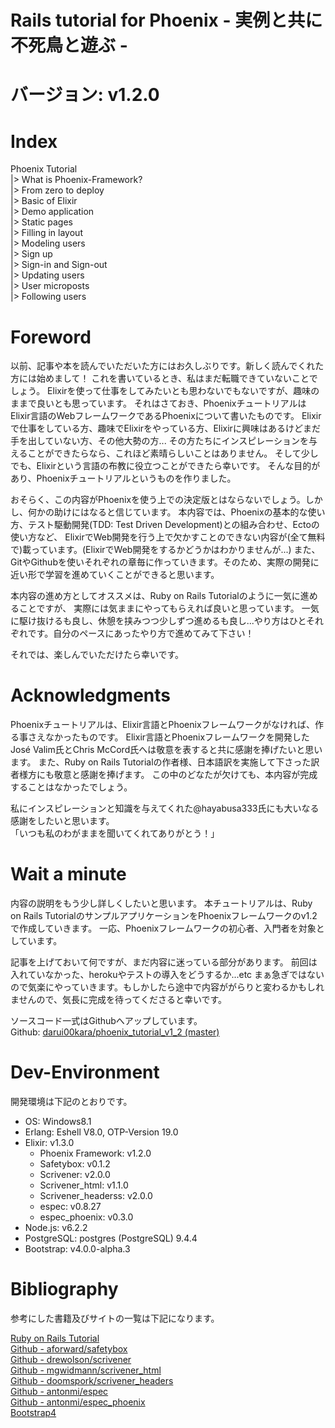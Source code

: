 # Rails tutorial for Phoenix - 実例と共に不死鳥と遊ぶ -

# バージョン: v1.2.0

# Index

Phoenix Tutorial  
|> What is Phoenix-Framework?  
|> From zero to deploy  
|> Basic of Elixir  
|> Demo application  
|> Static pages  
|> Filling in layout  
|> Modeling users  
|> Sign up  
|> Sign-in and Sign-out  
|> Updating users  
|> User microposts  
|> Following users  

# Foreword

以前、記事や本を読んでいただいた方にはお久しぶりです。新しく読んでくれた方には始めまして！
これを書いているとき、私はまだ転職できていないことでしょう。
Elixirを使って仕事をしてみたいとも思わないでもないですが、趣味のままで良いとも思っています。
それはさておき、PhoenixチュートリアルはElixir言語のWebフレームワークであるPhoenixについて書いたものです。
Elixirで仕事をしている方、趣味でElixirをやっている方、Elixirに興味はあるけどまだ手を出していない方、その他大勢の方...
その方たちにインスピレーションを与えることができたらなら、これほど素晴らしいことはありません。
そして少しでも、Elixirという言語の布教に役立つことができたら幸いです。
そんな目的があり、Phoenixチュートリアルというものを作りました。  

おそらく、この内容がPhoenixを使う上での決定版とはならないでしょう。しかし、何かの助けにはなると信じています。
本内容では、Phoenixの基本的な使い方、テスト駆動開発(TDD: Test Driven Development)との組み合わせ、Ectoの使い方など、
ElixirでWeb開発を行う上で欠かすことのできない内容が(全て無料で)載っています。(ElixirでWeb開発をするかどうかはわかりませんが...)
また、GitやGithubを使いそれぞれの章毎に作っていきます。そのため、実際の開発に近い形で学習を進めていくことができると思います。  

本内容の進め方としてオススメは、Ruby on Rails Tutorialのように一気に進めることですが、
実際には気ままにやってもらえれば良いと思っています。
一気に駆け抜けるも良し、休憩を挟みつつ少しずつ進めるも良し...やり方はひとそれぞれです。自分のペースにあったやり方で進めてみて下さい！  

それでは、楽しんでいただけたら幸いです。  

# Acknowledgments

Phoenixチュートリアルは、Elixir言語とPhoenixフレームワークがなければ、作る事さえなかったものです。
Elixir言語とPhoenixフレームワークを開発したJosé Valim氏とChris McCord氏へは敬意を表すると共に感謝を捧げたいと思います。
また、Ruby on Rails Tutorialの作者様、日本語訳を実施して下さった訳者様方にも敬意と感謝を捧げます。
この中のどなたが欠けても、本内容が完成することはなかったでしょう。  

私にインスピレーションと知識を与えてくれた@hayabusa333氏にも大いなる感謝をしたいと思います。  
「いつも私のわがままを聞いてくれてありがとう！」  

# Wait a minute

内容の説明をもう少し詳しくしたいと思います。
本チュートリアルは、Ruby on Rails TutorialのサンプルアプリケーションをPhoenixフレームワークのv1.2で作成していきます。
一応、Phoenixフレームワークの初心者、入門者を対象としています。  

記事を上げておいて何ですが、まだ内容に迷っている部分があります。
前回は入れていなかった、herokuやテストの導入をどうするか...etc
まぁ急ぎではないので気楽にやっていきます。もしかしたら途中で内容ががらりと変わるかもしれませんので、気長に完成を待ってくださると幸いです。  

ソースコード一式はGithubへアップしています。  
Github: [darui00kara/phoenix_tutorial_v1_2 (master)](https://github.com/darui00kara/phoenix_tutorial_v1_2)  

# Dev-Environment

開発環境は下記のとおりです。  

- OS: Windows8.1
- Erlang: Eshell V8.0, OTP-Version 19.0
- Elixir: v1.3.0
  * Phoenix Framework: v1.2.0
  * Safetybox: v0.1.2
  * Scrivener: v2.0.0
  * Scrivener_html: v1.1.0
  * Scrivener_headerss: v2.0.0
  * espec: v0.8.27
  * espec_phoenix: v0.3.0
- Node.js: v6.2.2
- PostgreSQL: postgres (PostgreSQL) 9.4.4
- Bootstrap: v4.0.0-alpha.3

# Bibliography

参考にした書籍及びサイトの一覧は下記になります。  

[Ruby on Rails Tutorial](http://railstutorial.jp/)  
[Github - aforward/safetybox](https://github.com/aforward/safetybox)  
[Github - drewolson/scrivener](https://github.com/drewolson/scrivener)  
[Github - mgwidmann/scrivener_html](https://github.com/mgwidmann/scrivener_html)  
[Github - doomspork/scrivener_headers](https://github.com/doomspork/scrivener_headers)  
[Github - antonmi/espec](https://github.com/antonmi/espec)  
[Github - antonmi/espec_phoenix](https://github.com/antonmi/espec_phoenix)  
[Bootstrap4](http://v4-alpha.getbootstrap.com/)  